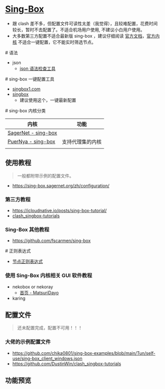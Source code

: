 # [Sing-Box](https://github.com/SagerNet/sing-box)

- 跟 clash 差不多，但配置文件可读性太差（我觉得），且较难配置，花费时间较长，暂时不去配置了。不适合机场用户使用, 不建议小白用户使用。
- 大多数第三方配置不适合最新版 sing-box ，建议仔细阅读 [官方文档](https://sing-box.sagernet.org/zh/configuration/)，[官方内核](https://github.com/SagerNet/sing-box) 不适合一键配置，它不能实时筛选节点。

\# 语法
- json 
	- [json 语法检查工具](https://www.jyshare.com/front-end/53/)

\# sing-box 一键配置工具
- [singbox1.com](https://singbox1.com/)
- [singbox](https://cconfig.cc/singbox/)
	- 建议使用这个，一键最新配置 

\# sing-box 内核分类

| 内核                                                                                      | 功能       |
| --------------------------------------------------------------------------------------- | -------- |
| [SagerNet - sing-box](https://github.com/SagerNet/sing-box)                             |          |
| [PuerNya - sing-box](https://github.com/PuerNya/sing-box/tree/riolu?tab=readme-ov-file) | 支持代理集的内核 |
|                                                                                         |          |

## 使用教程
> 一般都附带示例的配置文件。
- https://sing-box.sagernet.org/zh/configuration/
### 第三方教程
- https://icloudnative.io/posts/sing-box-tutorial/
- [clash_singbox-tutorials](https://github.com/DustinWin/clash_singbox-tutorials/blob/main/%E6%95%99%E7%A8%8B%E5%90%88%E9%9B%86/sing-box/%E5%9F%BA%E7%A1%80%E7%AF%87/%E7%94%9F%E6%88%90%E5%B8%A6%E6%9C%89%E8%87%AA%E5%AE%9A%E4%B9%89%E5%87%BA%E7%AB%99%E5%92%8C%E8%A7%84%E5%88%99%E7%9A%84%20sing-box%20%E9%85%8D%E7%BD%AE%E6%96%87%E4%BB%B6%E7%9B%B4%E9%93%BE-ruleset%20%E6%96%B9%E6%A1%88.md)
### Sing-Box 其他教程
- https://github.com/fscarmen/sing-box

\# 正则表达式
- [节点正则表达式](https://github.com/LaolunsiG/XiaoE_PCR/blob/main/Config_File/%E8%8A%82%E7%82%B9%E7%9A%84%E6%AD%A3%E5%88%99%E8%A1%A8%E8%BE%BE%E5%BC%8F.md)


### 使用 Sing-Box 内核相关 GUI 软件教程
- nekobox or nekoray
	- [首页 - MatsuriDayo](https://matsuridayo.github.io/index_docs/)
- karing
## 配置文件
> 还未配置完成，配置不可用！！！
  
### 大佬的示例配置文件
- https://github.com/chika0801/sing-box-examples/blob/main/Tun/self-use/sing-box_client_windows.json
- https://github.com/DustinWin/clash_singbox-tutorials

## 功能预览


